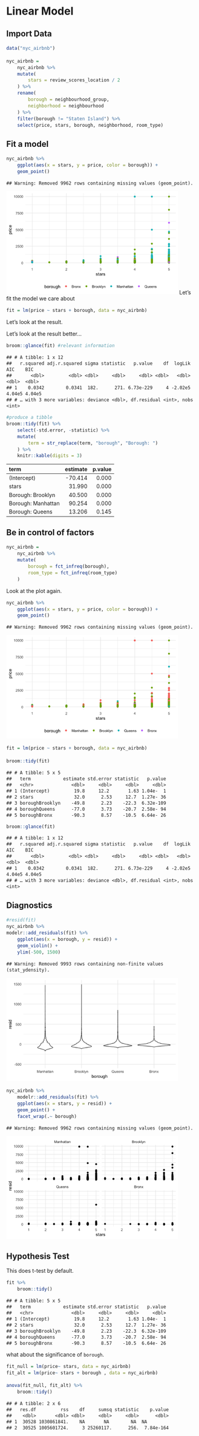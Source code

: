 Linear Model
================

## Import Data

``` r
data("nyc_airbnb")

nyc_airbnb =
    nyc_airbnb %>% 
    mutate(
        stars = review_scores_location / 2
    ) %>% 
    rename(
        borough = neighbourhood_group,
        neighborhood = neighbourhood
    ) %>% 
    filter(borough != "Staten Island") %>% 
    select(price, stars, borough, neighborhood, room_type)
```

## Fit a model

``` r
nyc_airbnb %>% 
    ggplot(aes(x = stars, y = price, color = borough)) + 
    geom_point()
```

    ## Warning: Removed 9962 rows containing missing values (geom_point).

<img src="linear_model_files/figure-gfm/unnamed-chunk-2-1.png" width="90%" />
Let’s fit the model we care about

``` r
fit = lm(price ~ stars + borough, data = nyc_airbnb)
```

Let’s look at the result.

Let’s look at the result better…

``` r
broom::glance(fit) #relevant information
```

    ## # A tibble: 1 x 12
    ##   r.squared adj.r.squared sigma statistic   p.value    df  logLik    AIC    BIC
    ##       <dbl>         <dbl> <dbl>     <dbl>     <dbl> <dbl>   <dbl>  <dbl>  <dbl>
    ## 1    0.0342        0.0341  182.      271. 6.73e-229     4 -2.02e5 4.04e5 4.04e5
    ## # … with 3 more variables: deviance <dbl>, df.residual <int>, nobs <int>

``` r
#produce a tibble
broom::tidy(fit) %>% 
    select(-std.error, -statistic) %>% 
    mutate(
        term = str_replace(term, "borough", "Borough: ")
    ) %>% 
    knitr::kable(digits = 3)
```

| term               | estimate | p.value |
| :----------------- | -------: | ------: |
| (Intercept)        | \-70.414 |   0.000 |
| stars              |   31.990 |   0.000 |
| Borough: Brooklyn  |   40.500 |   0.000 |
| Borough: Manhattan |   90.254 |   0.000 |
| Borough: Queens    |   13.206 |   0.145 |

## Be in control of factors

``` r
nyc_airbnb =
    nyc_airbnb %>% 
    mutate(
        borough = fct_infreq(borough), 
        room_type = fct_infreq(room_type)
    )
```

Look at the plot again.

``` r
nyc_airbnb %>% 
    ggplot(aes(x = stars, y = price, color = borough)) + 
    geom_point()
```

    ## Warning: Removed 9962 rows containing missing values (geom_point).

<img src="linear_model_files/figure-gfm/unnamed-chunk-7-1.png" width="90%" />

``` r
fit = lm(price ~ stars + borough, data = nyc_airbnb)

broom::tidy(fit)
```

    ## # A tibble: 5 x 5
    ##   term            estimate std.error statistic   p.value
    ##   <chr>              <dbl>     <dbl>     <dbl>     <dbl>
    ## 1 (Intercept)         19.8     12.2       1.63 1.04e-  1
    ## 2 stars               32.0      2.53     12.7  1.27e- 36
    ## 3 boroughBrooklyn    -49.8      2.23    -22.3  6.32e-109
    ## 4 boroughQueens      -77.0      3.73    -20.7  2.58e- 94
    ## 5 boroughBronx       -90.3      8.57    -10.5  6.64e- 26

``` r
broom::glance(fit)
```

    ## # A tibble: 1 x 12
    ##   r.squared adj.r.squared sigma statistic   p.value    df  logLik    AIC    BIC
    ##       <dbl>         <dbl> <dbl>     <dbl>     <dbl> <dbl>   <dbl>  <dbl>  <dbl>
    ## 1    0.0342        0.0341  182.      271. 6.73e-229     4 -2.02e5 4.04e5 4.04e5
    ## # … with 3 more variables: deviance <dbl>, df.residual <int>, nobs <int>

## Diagnostics

``` r
#resid(fit)
nyc_airbnb %>% 
modelr::add_residuals(fit) %>% 
    ggplot(aes(x = borough, y = resid)) +
    geom_violin() +
    ylim(-500, 1500)
```

    ## Warning: Removed 9993 rows containing non-finite values (stat_ydensity).

<img src="linear_model_files/figure-gfm/unnamed-chunk-9-1.png" width="90%" />

``` r
nyc_airbnb %>% 
    modelr::add_residuals(fit) %>% 
    ggplot(aes(x = stars, y = resid)) +
    geom_point() +
    facet_wrap(.~ borough)
```

    ## Warning: Removed 9962 rows containing missing values (geom_point).

<img src="linear_model_files/figure-gfm/unnamed-chunk-9-2.png" width="90%" />

## Hypothesis Test

This does t-test by default.

``` r
fit %>% 
    broom::tidy()
```

    ## # A tibble: 5 x 5
    ##   term            estimate std.error statistic   p.value
    ##   <chr>              <dbl>     <dbl>     <dbl>     <dbl>
    ## 1 (Intercept)         19.8     12.2       1.63 1.04e-  1
    ## 2 stars               32.0      2.53     12.7  1.27e- 36
    ## 3 boroughBrooklyn    -49.8      2.23    -22.3  6.32e-109
    ## 4 boroughQueens      -77.0      3.73    -20.7  2.58e- 94
    ## 5 boroughBronx       -90.3      8.57    -10.5  6.64e- 26

what about the significance of `borough`.

``` r
fit_null = lm(price~ stars, data = nyc_airbnb)
fit_alt = lm(price~ stars + borough , data = nyc_airbnb)

anova(fit_null, fit_alt) %>% 
    broom::tidy()
```

    ## # A tibble: 2 x 6
    ##   res.df         rss    df     sumsq statistic    p.value
    ##    <dbl>       <dbl> <dbl>     <dbl>     <dbl>      <dbl>
    ## 1  30528 1030861841.    NA       NA        NA  NA        
    ## 2  30525 1005601724.     3 25260117.      256.  7.84e-164
